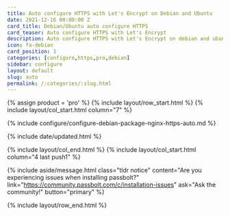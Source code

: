```yaml
---
title: Auto configure HTTPS with Let's Encrypt on Debian and Ubuntu
date: 2021-12-16 00:00:00 Z
card_title: Debian/Ubuntu auto configure HTTPS
card_teaser: Auto configure HTTPS with Let's Encrypt
description: Auto configure HTTPS with Let's Encrypt on debian and ubuntu systems
icon: fa-debian
card_position: 1
categories: [configure,https,pro,debian]
sidebar: configure
layout: default
slug: auto
permalink: /:categories/:slug.html
---
```


{% assign product = 'pro' %}
{% include layout/row_start.html %}
{% include layout/col_start.html column="7" %}

{% include configure/configure-debian-package-nginx-https-auto.md %}

{% include date/updated.html %}

{% include layout/col_end.html %}
{% include layout/col_start.html column="4 last push1" %}

{% include aside/message.html
    class="tldr notice"
    content="Are you experiencing issues when installing passbolt?"
    link="https://community.passbolt.com/c/installation-issues"
    ask="Ask the community!"
    button="primary"
%}

{% include layout/row_end.html %}
